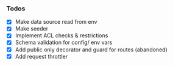 ### Todos
- [x] Make data source read from env
- [x] Make seeder
- [x] Implement ACL checks & restrictions
- [x] Schema validation for config/ env vars
- [x] Add public only decorator and guard for routes (abandoned)
- [x] Add request throttler
